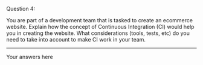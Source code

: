 Question 4:

You are part of a development team that is tasked to create an ecommerce website. Explain how the concept of Continuous Integration (CI) would help you in creating the website. What considerations (tools, tests, etc) do you need to take into account to make CI work in your team.

---------------------
Your answers here
